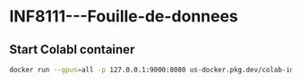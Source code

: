 # INF8111---Fouille-de-donnees


## Start Colabl container

```bash
docker run --gpus=all -p 127.0.0.1:9000:8080 us-docker.pkg.dev/colab-images/public/runtime
```
